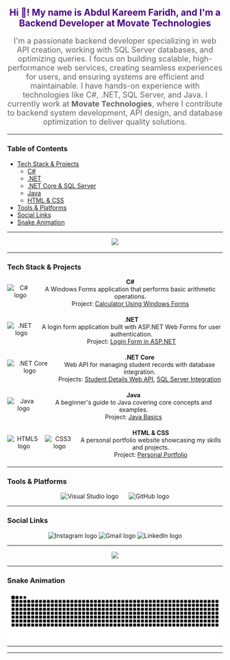 <h2 align="center" style="color: #4B0082;">Hi 👋! My name is Abdul Kareem Faridh, and I'm a Backend Developer at Movate Technologies</h2>

<p align="center" style="font-size: 18px; color: #666666;">
  I'm a passionate backend developer specializing in web API creation, working with SQL Server databases, and optimizing queries. I focus on building scalable, high-performance web services, creating seamless experiences for users, and ensuring systems are efficient and maintainable. I have hands-on experience with technologies like C#, .NET, SQL Server, and Java. I currently work at <strong>Movate Technologies</strong>, where I contribute to backend system development, API design, and database optimization to deliver quality solutions.
</p>

---

### Table of Contents

- [Tech Stack & Projects](#tech-stack--projects)
  - [C#](#c)
  - [.NET](#net)
  - [.NET Core & SQL Server](#net-core--sql-server)
  - [Java](#java)
  - [HTML & CSS](#html--css)
- [Tools & Platforms](#tools--platforms)
- [Social Links](#social-links)
- [Snake Animation](#snake-animation)

---
<!-- Girl Wink GIF placed here -->
<p align="center">
  <img height="150" src="https://i.imgflip.com/65efzo.gif" />
</p>

---

###

### Tech Stack & Projects

<div align="center">
  <!-- C# -->
  <div style="display: flex; align-items: center; margin-bottom: 20px;">
    <img src="https://cdn.jsdelivr.net/gh/devicons/devicon/icons/csharp/csharp-original.svg" height="40" alt="C# logo" style="margin-right: 10px;" />
    <div>
      <strong>C#</strong><br />
      A Windows Forms application that performs basic arithmetic operations.<br />
      Project: <a href="https://github.com/abdulfaridh/calculator-using-windows-forms-in-CS">Calculator Using Windows Forms</a>
    </div>
  </div>

  <!-- .NET -->
  <div style="display: flex; align-items: center; margin-bottom: 20px;">
    <img src="https://cdn.jsdelivr.net/gh/devicons/devicon/icons/dot-net/dot-net-original.svg" height="40" alt=".NET logo" style="margin-right: 10px;" />
    <div>
      <strong>.NET</strong><br />
      A login form application built with ASP.NET Web Forms for user authentication.<br />
      Project: <a href="https://github.com/abdulfaridh/LoginForm-in-ASP-DOT-NET">Login Form in ASP.NET</a>
    </div>
  </div>

  <!-- .NET Core -->
  <div style="display: flex; align-items: center; margin-bottom: 20px;">
    <img src="https://cdn.jsdelivr.net/gh/devicons/devicon/icons/dotnetcore/dotnetcore-original.svg" height="40" alt=".NET Core logo" style="margin-right: 10px;" />
    <div>
      <strong>.NET Core</strong><br />
      Web API for managing student records with database integration.<br />
      Projects: <a href="https://github.com/abdulfaridh/StudentDetails-WEBAPI">Student Details Web API</a>, <a href="https://github.com/abdulfaridh/StudentDetails-WEBAPI">SQL Server Integration</a>
    </div>
  </div>

  <!-- Java -->
  <div style="display: flex; align-items: center; margin-bottom: 20px;">
    <img src="https://cdn.jsdelivr.net/gh/devicons/devicon/icons/java/java-original.svg" height="40" alt="Java logo" style="margin-right: 10px;" />
    <div>
      <strong>Java</strong><br />
      A beginner's guide to Java covering core concepts and examples.<br />
      Project: <a href="https://github.com/abdulfaridh/Java-Basics">Java Basics</a>
    </div>
  </div>

  <!-- HTML & CSS -->
  <div style="display: flex; align-items: center; margin-bottom: 20px;">
    <img src="https://cdn.jsdelivr.net/gh/devicons/devicon/icons/html5/html5-original.svg" height="40" alt="HTML5 logo" style="margin-right: 10px;" />
    <img src="https://cdn.jsdelivr.net/gh/devicons/devicon/icons/css3/css3-original.svg" height="40" alt="CSS3 logo" style="margin-right: 10px;" />
    <div>
      <strong>HTML & CSS</strong><br />
      A personal portfolio website showcasing my skills and projects.<br />
      Project: <a href="https://github.com/abdulfaridh/personal-portfolio">Personal Portfolio</a>
    </div>
  </div>
</div>
  




---

### Tools & Platforms

<p align="center">
  <!-- Visual Studio -->
  <img src="https://skillicons.dev/icons?i=visualstudio" height="40" alt="Visual Studio logo" style="margin-right: 20px;"/>
  <!-- GitHub -->
  <img src="https://img.shields.io/static/v1?message=GitHub&logo=github&label=&color=181717&logoColor=white&labelColor=&style=for-the-badge" height="40" alt="GitHub logo" />
</p>

---

### Social Links

<p align="center">
  <img src="https://img.shields.io/static/v1?message=Instagram&logo=instagram&label=&color=E4405F&logoColor=white&labelColor=&style=for-the-badge" height="35" alt="Instagram logo" />
  <img src="https://img.shields.io/static/v1?message=Gmail&logo=gmail&label=&color=D14836&logoColor=white&labelColor=&style=for-the-badge" height="35" alt="Gmail logo" />
  <img src="https://img.shields.io/static/v1?message=LinkedIn&logo=linkedin&label=&color=0077B5&logoColor=white&labelColor=&style=for-the-badge" height="35" alt="LinkedIn logo" />
</p>

---

<div align="center">
  <img src="https://profile-counter.glitch.me/abdulfaridh/count.svg?" />
</div>

---

### Snake Animation

[![Snake animation](https://raw.githubusercontent.com/abdulfaridh/AKF/output/snake.svg)](https://github.com/abdulfaridh/AKF)

---



---
